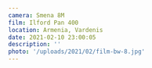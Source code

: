 ```yaml
---
camera: Smena 8M
film: Ilford Pan 400
location: Armenia, Vardenis
date: 2021-02-10 23:00:05
description: ''
photo: '/uploads/2021/02/film-bw-8.jpg'
---
```

